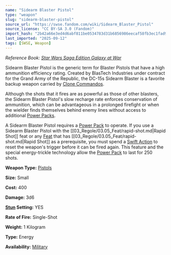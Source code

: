 ```yaml
---
name: "Sidearm Blaster Pistol"
type: "weapon"
slug: "sidearm-blaster-pistol"
source_url: "https://swse.fandom.com/wiki/Sidearm_Blaster_Pistol"
source_license: "CC BY-SA 3.0 (Fandom)"
import_hash: "2b42a66e3ed4d6abf811be0534783d31b6856986eecaf58fb3ec1fad97df4d69"
last_imported: "2025-09-12"
tags: [SWSE, Weapon]
---
```

*Reference Book: [Star Wars Saga Edition Galaxy at War](https://swse.fandom.com/wiki/Star_Wars_Saga_Edition_Galaxy_at_War)*

Sidearm Blaster Pistol is the generic term for Blaster Pistols that have a high ammunition efficiency rating. Created by BlasTech Industries under contract for the Grand Army of the Republic, the DC-15s Sidearm Blaster is a favorite backup weapon carried by [Clone Commandos](https://swse.fandom.com/wiki/Clone_Commandos).

Although the shots that it fires are as powerful as those of other blasters, the Sidearm Blaster Pistol's slow recharge rate enforces conservation of ammunition, which can be advantageous in a prolonged firefight or when the wielder finds themselves behind enemy lines without access to additional [Power Packs](https://swse.fandom.com/wiki/Power_Packs).

A Sidearm Blaster Pistol requires a [Power Pack](https://swse.fandom.com/wiki/Power_Pack) to operate. If you use a Sidearm Blaster Pistol with the [[03_Regole/03.05_Feat/rapid-shot.md|Rapid Shot]] feat or any [Feat](https://swse.fandom.com/wiki/Feat) that has [[03_Regole/03.05_Feat/rapid-shot.md|Rapid Shot]] as a prerequisite, you must spend a [Swift Action](https://swse.fandom.com/wiki/Swift_Action) to reset the weapon's trigger before it can be fired again. This feature and the special energy-trickle technology allow the [Power Pack](https://swse.fandom.com/wiki/Power_Pack) to last for 250 shots.

**Weapon Type:** [Pistols](https://swse.fandom.com/wiki/Pistols)

**Size:** Small

**Cost:** 400

**Damage:** 3d6

**[Stun](https://swse.fandom.com/wiki/Stun) Setting:** YES

**Rate of Fire:** Single-Shot

**Weight:** 1 Kilogram

**Type:** Energy

**Availability:** [Military](https://swse.fandom.com/wiki/Military)